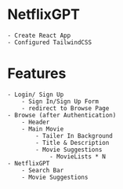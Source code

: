 # NetflixGPT
    - Create React App
    - Configured TailwindCSS

# Features
    - Login/ Sign Up
        - Sign In/Sign Up Form
        - redirect to Browse Page
    - Browse (after Authentication)
        - Header
        - Main Movie
            - Tailer In Background
            - Title & Description
            - Movie Suggestions
                - MovieLists * N
    - NetflixGPT
        - Search Bar
        - Movie Suggestions